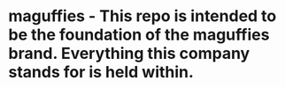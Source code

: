 # maguffies - This repo is intended to be the foundation of the maguffies brand. Everything this company stands for is held within.